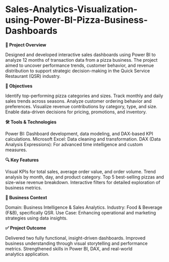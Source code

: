 # Sales-Analytics-Visualization-using-Power-BI-Pizza-Business-Dashboards

**📝 Project Overview**

Designed and developed interactive sales dashboards using Power BI to analyze 12 months of transaction data from a pizza business. The project aimed to uncover performance trends, customer behavior, and revenue distribution to support strategic decision-making in the Quick Service Restaurant (QSR) industry.

**🎯 Objectives**

Identify top-performing pizza categories and sizes.
Track monthly and daily sales trends across seasons.
Analyze customer ordering behavior and preferences.
Visualize revenue contributions by category, type, and size.
Enable data-driven decisions for pricing, promotions, and inventory.

**🛠 Tools & Technologies**

Power BI: Dashboard development, data modeling, and DAX-based KPI calculations.
Microsoft Excel: Data cleaning and transformation.
DAX (Data Analysis Expressions): For advanced time intelligence and custom measures.

**🔍 Key Features**

Visual KPIs for total sales, average order value, and order volume.
Trend analysis by month, day, and product category.
Top 5 best-selling pizzas and size-wise revenue breakdown.
Interactive filters for detailed exploration of business metrics.

**💼 Business Context**

Domain: Business Intelligence & Sales Analytics.
Industry: Food & Beverage (F&B), specifically QSR.
Use Case: Enhancing operational and marketing strategies using data insights.

**✅ Project Outcome**

Delivered two fully functional, insight-driven dashboards.
Improved business understanding through visual storytelling and performance metrics.
Strengthened skills in Power BI, DAX, and real-world analytics application.

